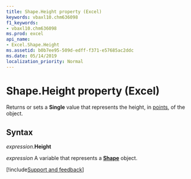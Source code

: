 ```yaml
---
title: Shape.Height property (Excel)
keywords: vbaxl10.chm636098
f1_keywords:
- vbaxl10.chm636098
ms.prod: excel
api_name:
- Excel.Shape.Height
ms.assetid: b0b7ee95-509d-edff-f371-e57685ac2ddc
ms.date: 05/14/2019
localization_priority: Normal
---
```



# Shape.Height property (Excel)

Returns or sets a **Single** value that represents the height, in [points](../language/glossary/vbe-glossary.md#point), of the object.


## Syntax

_expression_.**Height**

_expression_ A variable that represents a **[Shape](Excel.Shape.md)** object.




[!include[Support and feedback](~/includes/feedback-boilerplate.md)]